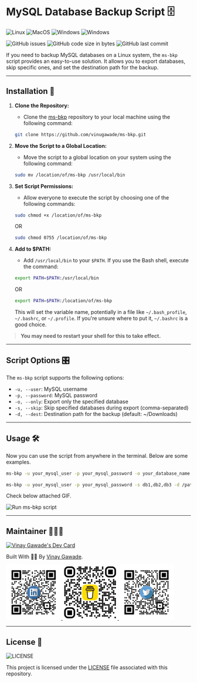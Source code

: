 # MySQL Database Backup Script 🗄️

![Linux](https://img.shields.io/badge/Linux-white?style=flat-square&logo=linux&logoColor=black)
![MacOS](https://img.shields.io/badge/MacOS-white?style=flat-square&logo=apple&logoColor=black)
![Windows](https://img.shields.io/badge/Windows-white?style=flat-square&logo=windows&logoColor=black)
![Windows](https://img.shields.io/badge/Bash-white?style=flat-square&logo=gnu-bash&logoColor=black)

![GitHub issues](https://img.shields.io/github/issues/vinugawade/ms-bkp?style=flat-square)
![GitHub code size in bytes](https://img.shields.io/github/languages/code-size/vinugawade/ms-bkp?style=flat-square)
![GitHub last commit](https://img.shields.io/github/last-commit/vinugawade/ms-bkp?style=flat-square)

If you need to backup MySQL databases on a Linux system, the `ms-bkp` script provides an easy-to-use solution. It allows you to export databases, skip specific ones, and set the destination path for the backup.

---

## Installation 🚀

1. **Clone the Repository:**
    - Clone the [ms-bkp](https://github.com/vinugawade/ms-bkp) repository to your local machine using the following command:

    ```bash
    git clone https://github.com/vinugawade/ms-bkp.git
    ```

2. **Move the Script to a Global Location:**
    - Move the script to a global location on your system using the following command:

    ```bash
    sudo mv /location/of/ms-bkp /usr/local/bin
    ```

3. **Set Script Permissions:**
    - Allow everyone to execute the script by choosing one of the following commands:

    ```bash
    sudo chmod +x /location/of/ms-bkp
    ```

    OR

    ```bash
    sudo chmod 0755 /location/of/ms-bkp
    ```

4. **Add to $PATH:**
    - Add `/usr/local/bin` to your `$PATH`. If you use the Bash shell, execute the command:

    ```bash
    export PATH=$PATH:/usr/local/bin
    ```

    OR

    ```bash
    export PATH=$PATH:/location/of/ms-bkp
    ```

    This will set the variable name, potentially in a file like `~/.bash_profile`, `~/.bashrc`, or `~/.profile`. If you're unsure where to put it, `~/.bashrc` is a good choice.

> **You may need to restart your shell for this to take effect.**

---

## Script Options 🎛️

The `ms-bkp` script supports the following options:

- `-u, --user`: MySQL username
- `-p, --password`: MySQL password
- `-o, --only`: Export only the specified database
- `-s, --skip`: Skip specified databases during export (comma-separated)
- `-d, --dest`: Destination path for the backup (default: ~/Downloads)

---

## Usage 🛠️

Now you can use the script from anywhere in the terminal. Below are some examples.

```bash
ms-bkp -u your_mysql_user -p your_mysql_password -o your_database_name
```

```bash
ms-bkp -u your_mysql_user -p your_mysql_password -s db1,db2,db3 -d /path/to/backup
```

Check below attached GIF.

![Run ms-bkp script](assets/images/..)

---

## Maintainer 👨🏻‍💻

<a href="https://vinux.in">
  <img
    src="https://api.daily.dev/devcards/c8457c6e687d407197d39cfaf513c57a.png?r=qqh"
    width="400"
    height=""
    alt="Vinay Gawade's Dev Card"
  />
</a>

Built With 💙✨ By <a href="https://github.com/vinugawade">Vinay Gawade</a>.

<a href="https://www.linkedin.com/in/vinu-gawade" target="_blank">
  <img
    src="https://github.com/vinugawade/vinugawade/blob/main/assets/images/media/LinkedIn.png?raw=true"
    alt="LinkedIn Logo"
    width="150"
    height=""
  />
</a>
<a href="https://www.buymeacoffee.com/vinaygawade" target="_blank">
  <img
    src="https://github.com/vinugawade/vinugawade/blob/main/assets/images/media/Bmc.png?raw=true"
    alt="Buy Me a Coffee Logo"
    width="150"
    height=""
  />
</a>
<a href="https://twitter.com/VinuGawade" target="_blank">
  <img
    src="https://github.com/vinugawade/vinugawade/blob/main/assets/images/media/Twitter.png?raw=true"
    alt="Twitter Logo"
    width="150"
    height=""
  />
</a>

---

## License 🛂

![LICENSE](https://img.shields.io/github/license/vinugawade/ms-bkp?style=flat-square)

This project is licensed under the [LICENSE](https://github.com/vinugawade/ms-bkp/blob/master/LICENSE) file associated with this repository.
